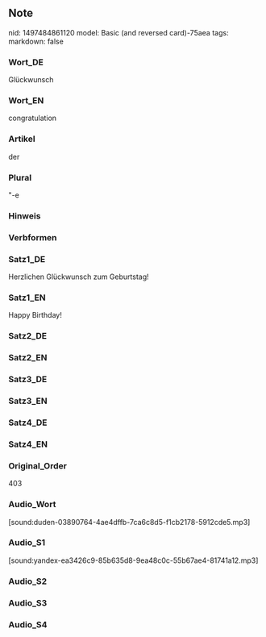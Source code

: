 ## Note
nid: 1497484861120
model: Basic (and reversed card)-75aea
tags: 
markdown: false

### Wort_DE
Glückwunsch

### Wort_EN
congratulation

### Artikel
der

### Plural
"-e

### Hinweis


### Verbformen


### Satz1_DE
Herzlichen Glückwunsch zum Geburtstag!

### Satz1_EN
Happy Birthday!

### Satz2_DE


### Satz2_EN


### Satz3_DE


### Satz3_EN


### Satz4_DE


### Satz4_EN


### Original_Order
403

### Audio_Wort
[sound:duden-03890764-4ae4dffb-7ca6c8d5-f1cb2178-5912cde5.mp3]

### Audio_S1
[sound:yandex-ea3426c9-85b635d8-9ea48c0c-55b67ae4-81741a12.mp3]

### Audio_S2


### Audio_S3


### Audio_S4

